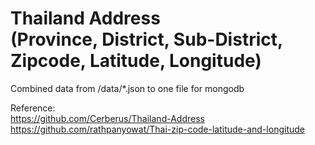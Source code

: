 # Thailand Address<br/>(Province, District, Sub-District, Zipcode, Latitude, Longitude)

Combined data from /data/*.json to one file for mongodb

Reference:<br/>
https://github.com/Cerberus/Thailand-Address<br/>
https://github.com/rathpanyowat/Thai-zip-code-latitude-and-longitude
